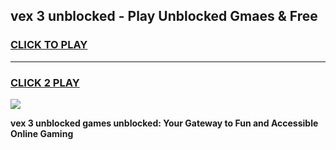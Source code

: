 
## vex 3 unblocked - Play Unblocked Gmaes & Free
<h3>
<a href="https://news.freeplayer.one?title=vex_3_unblocked&ref=16F">CLICK TO PLAY</a></h3>
<hr>

<h3>
<a href="https://news.freeplayer.one?title=vex_3_unblocked&ref=16F">CLICK 2 PLAY</a>
  
</h3>

<a href="https://news.freeplayer.one?title=vex_3_unblocked&ref=16F/"><img src="https://clearcache.store/games.png"></a>


**vex 3 unblocked games unblocked: Your Gateway to Fun and Accessible Online Gaming**
